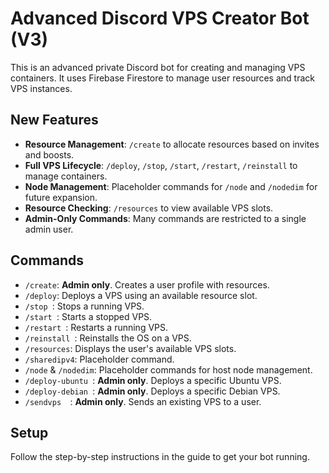 # Advanced Discord VPS Creator Bot (V3)

This is an advanced private Discord bot for creating and managing VPS containers. It uses Firebase Firestore to manage user resources and track VPS instances.

## New Features
- **Resource Management**: `/create` to allocate resources based on invites and boosts.
- **Full VPS Lifecycle**: `/deploy`, `/stop`, `/start`, `/restart`, `/reinstall` to manage containers.
- **Node Management**: Placeholder commands for `/node` and `/nodedim` for future expansion.
- **Resource Checking**: `/resources` to view available VPS slots.
- **Admin-Only Commands**: Many commands are restricted to a single admin user.

## Commands
- `/create`: **Admin only**. Creates a user profile with resources.
- `/deploy`: Deploys a VPS using an available resource slot.
- `/stop `: Stops a running VPS.
- `/start `: Starts a stopped VPS.
- `/restart `: Restarts a running VPS.
- `/reinstall `: Reinstalls the OS on a VPS.
- `/resources`: Displays the user's available VPS slots.
- `/sharedipv4`: Placeholder command.
- `/node` & `/nodedim`: Placeholder commands for host node management.
- `/deploy-ubuntu `: **Admin only**. Deploys a specific Ubuntu VPS.
- `/deploy-debian `: **Admin only**. Deploys a specific Debian VPS.
- `/sendvps  `: **Admin only**. Sends an existing VPS to a user.

## Setup
Follow the step-by-step instructions in the guide to get your bot running.
